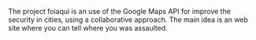 The project foiaqui is an use of the Google Maps API for improve the security in cities, using a collaborative approach.
The main idea is an web site where you can tell where you was assaulted.
